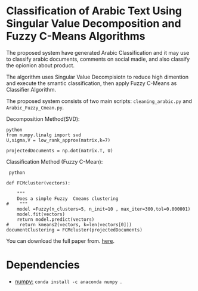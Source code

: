 # Classification of Arabic Text Using Singular Value Decomposition and Fuzzy C-Means Algorithms

The proposed system have generated Arabic Classification and it may use to classify arabic documents, comments on social madie, and also classify the opionion about product. 

The algorithm uses Singular Value Decompisiotn to reduce high dimention and execute the smantic classification, then apply Fuzzy C-Means as Classifier Algorithm. 


The  proposed system consists of two main scripts:  `cleaning_arabic.py` and  `Arabic_Fuzzy_Cmean.py`. 

Decomposition Method(SVD):
``` 
python 
from numpy.linalg import svd
U,sigma,V = low_rank_approx(matrix,k=7)

projectedDocuments = np.dot(matrix.T, U)

``` 
Classification Method (Fuzzy C-Mean):

``` 
 python 
 
def FCMcluster(vectors):
 
    """
    Does a simple Fuzzy  Cmeans clustering
#    """    
    model =Fuzzy(n_clusters=5, n_init=10 , max_iter=300,tol=0.000001)
    model.fit(vectors)
    return model.predict(vectors)
#    return kmeans2(vectors, k=len(vectors[0]))
documentClustering = FCMcluster(projectedDocuments)
   ``` 

You can download the full paper from. [here](https://link.springer.com/chapter/10.1007%2F978-981-15-3357-0_8).


# Dependencies

* [numpy:](https://anaconda.org/anaconda/numpy) `conda install -c anaconda numpy `.
